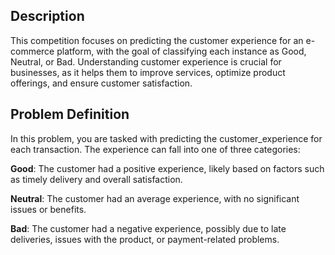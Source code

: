 ## Description

This competition focuses on predicting the customer experience for an e-commerce platform, with the goal of classifying each instance as Good, Neutral, or Bad. Understanding customer experience is crucial for businesses, as it helps them to improve services, optimize product offerings, and ensure customer satisfaction.

## Problem Definition

In this problem, you are tasked with predicting the customer_experience for each transaction. The experience can fall into one of three categories:

**Good**: The customer had a positive experience, likely based on factors such as timely delivery and overall satisfaction.

**Neutral**: The customer had an average experience, with no significant issues or benefits.

**Bad**: The customer had a negative experience, possibly due to late deliveries, issues with the product, or payment-related problems.
